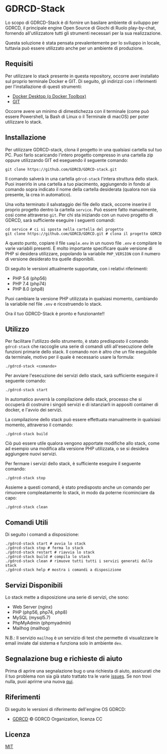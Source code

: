 # GDRCD-Stack

Lo scopo di GDRCD-Stack è di fornire un basilare ambiente di sviluppo per GDRCD, il principale engine Open Source di Giochi di Ruolo play-by-chat,
fornendo all'utilizzatore tutti gli strumenti necessari per la sua realizzazione.

Questa soluzione è stata pensata prevalentemente per lo sviluppo in locale, tuttavia può essere utilizzato anche per un ambiente di produzione.

## Requisiti

Per utilizzare lo stack presente in questa repository, occorre aver installato sul proprio terminale Docker e GIT.
Di seguito, gli indirizzi con i riferimenti per l'installazione di questi strumenti:

- [Docker Desktop (o Docker Toolbox)](https://www.docker.com/products/docker-desktop)
- [GIT](https://git-scm.com/downloads)

Occorre avere un minimo di dimestichezza con il terminale (come può essere Powershell, la Bash di Linux o il Terminale di macOS) per poter utilizzare lo stack.

## Installazione

Per utilizzare GDRCD-stack, clona il progetto in una qualsiasi cartella sul tuo PC. Puoi farlo scaricando l'intero progetto compresso in una cartella zip oppure utilizzando GIT ed eseguendo il seguente comando:

```shell
git clone https://github.com/GDRCD/GDRCD-stack.git
```

Il comando salverà in una cartella `gdrcd-stack` l'intera struttura dello stack. Puoi inserirlo in una cartella a tuo piacimento, aggiungendo in fondo al comando sopra indicato il nome della cartella desiderata (qualora non sia presente, la crea in automatico).

Una volta terminato il salvataggio dei file dello stack, occorre inserire il proprio progetto dentro la cartella `service`. Può essere fatto manualmente, così come attraverso `git`.
Per chi sta iniziando con un nuovo progetto di GDRCD, sarà sufficiente eseguire i seguenti comandi:

```shell
cd service # ci si sposta nella cartella del progetto
git clone https://github.com/GDRCD/GDRCD.git # clona il progetto GDRCD
```

A questo punto, copiare il file `sample.env` in un nuovo file `.env` e compilare le varie variabili presenti.
È molto importante specificare quale versione di PHP si desidera utilizzare, popolando la variabile `PHP_VERSION` con il numero di versione desiderato tra quelle disponibili.

Di seguito le versioni attualmente supportate, con i relativi riferimenti:
- PHP 5.6 (php56)
- PHP 7.4 (php74)
- PHP 8.0 (php8)

Puoi cambiare la versione PHP utilizzata in qualsiasi momento, cambiando la variabile nel file `.env`  e ricostruendo lo stack.

Ora il tuo GDRCD-Stack è pronto e funzionante!!

## Utilizzo

Per facilitare l'utilizzo dello strumento, è stato predisposto il comando `gdrcd-stack` che raccoglie una serie di comandi utili all'esecuzione delle funzioni primarie dello stack.
Il comando non è altro che un file eseguibile da terminale, motivo per il quale è necessario usare la formula:

```shell
./gdrcd-stack <comando>
```

Per avviare l'esecuzione dei servizi dello stack, sarà sufficiente eseguire il seguente comando:

```shell
./gdrcd-stack start
```

In automatico avverrà la compilazione dello stack, processo che si occuperà di costruire i singoli servizi e di istanziarli in appositi container di docker, e l'avvio dei servizi.

La compilazione dello stack può essere effettuata manualmente in qualsiasi momento, attraverso il comando:

```shell
./gdrcd-stack build
```

Ciò può essere utile qualora vengono apportate modifiche allo stack, come ad esempio una modifica alla versione PHP utilizzata, o se si desidera aggiungere nuovi servizi.

Per fermare i servizi dello stack, è sufficiente eseguire il seguente comando:

```shell
./gdrcd-stack stop
```

Assieme a questi comandi, è stato predisposto anche un comando per rimuovere compleatamente lo stack, in modo da poterne ricominciare da capo:

```shell
./gdrcd-stack clean
```

## Comandi Utili

Di seguito i comandi a disposizione:

```shell
./gdrcd-stack start # avvia lo stack
./gdrcd-stack stop # ferma lo stack
./gdrcd-stack restart # riavvia lo stack
./gdrcd-stack build # compila lo stack
./gdrcd-stack clean # rimuove tutti tutti i servizi generati dallo stack
./gdrcd-stack help # mostra i comandi a disposizione
```

## Servizi Disponibili

Lo stack mette a disposizione una serie di servizi, che sono:
- Web Server (nginx)
- PHP (php56, php74, php8)
- MySQL (mysql5.7)
- PhpMyAdmin (phpmyadmin)
- Mailhog (mailhog)

N.B.:
Il servizio `mailhog` è un servizio di test che permette di visualizzare le email inviate dal sistema e funziona solo in ambiente `dev`.

## Segnalazione bug e richieste di aiuto

Prima di aprire una segnalazione bug o una richiesta di aiuto, assicurati che il tuo problema non sia già stato trattato
tra le varie [issues](https://github.com/GDRCD/GDRCD-stack/issues). Se non trovi nulla, puoi aprirne una nuova
[qui](https://github.com/GDRCD/GDRCD-stack/issues/new).

## Riferimenti

Di seguito le versioni di riferimento dell'engine OS GDRCD:

- [GDRCD](https://github.com/GDRCD/GDRCD) © GDRCD Organization, licenza CC

## Licenza
[MIT](https://choosealicense.com/licenses/mit/)

